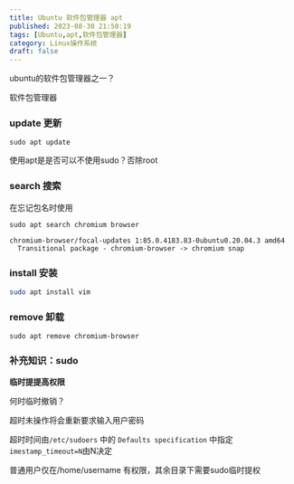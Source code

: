 ```yaml
---
title: Ubuntu 软件包管理器 apt
published: 2023-08-30 21:50:19
tags: [Ubuntu,apt,软件包管理器]
category: Linux操作系统
draft: false
---
```


ubuntu的软件包管理器之一？

 软件包管理器

### update 更新

```shell
sudo apt update
```

使用apt是是否可以不使用sudo？否除root

### search 搜索

在忘记包名时使用

```shell
sudo apt search chromium browser
```

```shell
chromium-browser/focal-updates 1:85.0.4183.83-0ubuntu0.20.04.3 amd64
  Transitional package - chromium-browser -> chromium snap
```

### install 安装

```bash
sudo apt install vim
```

### remove 卸载

```shell
sudo apt remove chromium-browser
```

### 补充知识：sudo 

**临时提提高权限**

何时临时撤销？  

超时未操作将会重新要求输入用户密码

超时时间由`/etc/sudoers` 中的 `Defaults specification` 中指定`imestamp_timeout=N`由N决定 

普通用户仅在/home/username 有权限，其余目录下需要sudo临时提权

